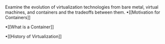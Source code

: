 Examine the evolution of virtualization technologies from bare metal, virtual machines, and containers and the tradeoffs between them.
•[[Motivation for Containers]]

•[[What is a Container]]

•[[History of Virtualization]]